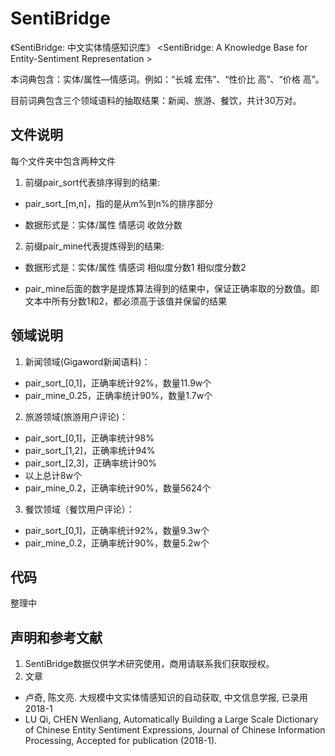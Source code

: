 # SentiBridge

《SentiBridge: 中文实体情感知识库》
<SentiBridge: A Knowledge Base for Entity-Sentiment Representation >

本词典包含：实体/属性—情感词。例如：“长城  宏伟”、“性价比  高”、“价格  高”。

目前词典包含三个领域语料的抽取结果：新闻、旅游、餐饮，共计30万对。

## 文件说明
每个文件夹中包含两种文件
1. 前缀pair_sort代表排序得到的结果:

  * pair_sort_[m,n]，指的是从m%到n%的排序部分

  * 数据形式是：实体/属性  情感词  收敛分数

2. 前缀pair_mine代表提炼得到的结果:
  * 数据形式是：实体/属性  情感词  相似度分数1  相似度分数2

  * pair_mine后面的数字是提炼算法得到的结果中，保证正确率取的分数值。即文本中所有分数1和2，都必须高于该值并保留的结果

## 领域说明

1. 新闻领域(Gigaword新闻语料)：
  * pair_sort_[0,1]，正确率统计92%，数量11.9w个
  * pair_mine_0.25，正确率统计90%，数量1.7w个

2. 旅游领域(旅游用户评论)：
  * pair_sort_[0,1]，正确率统计98%
  * pair_sort_[1,2]，正确率统计94%
  * pair_sort_[2,3]，正确率统计90%
  * 以上总计8w个
  * pair_mine_0.2，正确率统计90%，数量5624个

3. 餐饮领域（餐饮用户评论）：
  * pair_sort_[0,1]，正确率统计92%，数量9.3w个
  * pair_mine_0.2，正确率统计90%，数量5.2w个


## 代码
整理中


## 声明和参考文献
1. SentiBridge数据仅供学术研究使用，商用请联系我们获取授权。
2. 文章
  * 卢奇, 陈文亮. 大规模中文实体情感知识的自动获取, 中文信息学报, 已录用2018-1
  * LU Qi, CHEN Wenliang, Automatically Building a Large Scale Dictionary of Chinese Entity Sentiment Expressions, Journal of Chinese Information Processing, Accepted for publication (2018-1).

